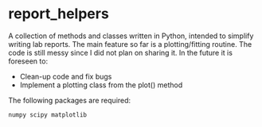 # report_helpers
A collection of methods and classes written in Python, intended to simplify writing lab reports.
The main feature so far is a plotting/fitting routine.
The code is still messy since I did not plan on sharing it. In the future it is foreseen to:
- Clean-up code and fix bugs
- Implement a plotting class from the plot() method

The following packages are required:
```
numpy scipy matplotlib
```

